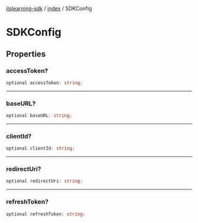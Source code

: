 [itslearning-sdk](../../modules.md) / [index](../index.md) / SDKConfig

# SDKConfig

## Properties

### accessToken?

```ts
optional accessToken: string;
```

***

### baseURL?

```ts
optional baseURL: string;
```

***

### clientId?

```ts
optional clientId: string;
```

***

### redirectUri?

```ts
optional redirectUri: string;
```

***

### refreshToken?

```ts
optional refreshToken: string;
```
